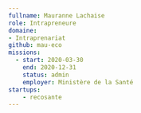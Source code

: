 ```yaml
---
fullname: Mauranne Lachaise
role: Intrapreneure
domaine:
- Intraprenariat
github: mau-eco
missions:
  - start: 2020-03-30
    end: 2020-12-31
    status: admin
    employer: Ministère de la Santé
startups:
    - recosante
---
```

